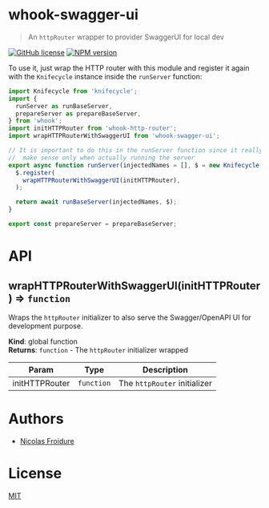 [//]: # ( )
[//]: # (This file is automatically generated by a `metapak`)
[//]: # (module. Do not change it  except between the)
[//]: # (`content:start/end` flags, your changes would)
[//]: # (be overridden.)
[//]: # ( )
# whook-swagger-ui
> An `httpRouter` wrapper to provider SwaggerUI for local dev

[![GitHub license](https://img.shields.io/badge/license-MIT-blue.svg)](https://github.com/nfroidure/whook-swagger-ui/blob/master/LICENSE)
[![NPM version](https://badge.fury.io/js/whook-swagger-ui.svg)](https://npmjs.org/package/whook-swagger-ui)


[//]: # (::contents:start)

To use it, just wrap the HTTP router with this module and
 register it again with the `Knifecycle` instance inside the
 `runServer` function:

```js
import Knifecycle from 'knifecycle';
import {
  runServer as runBaseServer,
  prepareServer as prepareBaseServer,
} from 'whook';
import initHTTPRouter from 'whook-http-router';
import wrapHTTPRouterWithSwaggerUI from 'whook-swagger-ui';

// It is important to do this in the runServer function since it really
//  make sense only when actually running the server
export async function runServer(injectedNames = [], $ = new Knifecycle()) {
  $.register(
    wrapHTTPRouterWithSwaggerUI(initHTTPRouter),
  );

  return await runBaseServer(injectedNames, $);
}

export const prepareServer = prepareBaseServer;

```

[//]: # (::contents:end)

# API
<a name="wrapHTTPRouterWithSwaggerUI"></a>

## wrapHTTPRouterWithSwaggerUI(initHTTPRouter) ⇒ <code>function</code>
Wraps the `httpRouter` initializer to also serve the
Swagger/OpenAPI UI for development purpose.

**Kind**: global function  
**Returns**: <code>function</code> - The `httpRouter` initializer wrapped  

| Param | Type | Description |
| --- | --- | --- |
| initHTTPRouter | <code>function</code> | The `httpRouter` initializer |


# Authors
- [Nicolas Froidure](http://insertafter.com/en/index.html)

# License
[MIT](https://github.com/nfroidure/whook-swagger-ui/blob/master/LICENSE)
